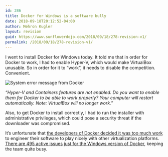 ```yaml
---
id: 286
title: Docker for Windows is a software bully
date: 2018-09-18T20:12:52-04:00
author: Mehron Kugler
layout: revision
guid: https://www.sunflowerdojo.com/2018/09/18/278-revision-v1/
permalink: /2018/09/18/278-revision-v1/
---
```

I went to install Docker for Windows today. It told me that in order for Docker to work, I had to enable Hyper-V, which would make VirtualBox unusable. So in order for it to &#8220;work&#8221;, it needs to disable the competition. Convenient.

<img loading="lazy" class="aligncenter wp-image-284 size-full" src="/wp-content/uploads/2018/09/docker_bully1.png" alt="System error message from Docker" width="693" height="255" srcset="/wp-content/uploads/2018/09/docker_bully1.png 693w, /wp-content/uploads/2018/09/docker_bully1-300x110.png 300w" sizes="(max-width: 693px) 100vw, 693px" />

_&#8220;Hyper-V and Containers features are not enabled. Do you want to enable them for Docker to be able to work properly? Your computer will restart automatically. Note: VirtualBox will no longer work.&#8221;_

Also, to get Docker to install correctly, I had to run the installer with administrative privileges, which could pose a security threat if the downloader was compromised.

It&#8217;s unfortunate that <a href="https://github.com/docker/for-win/issues/2153" target="_blank" rel="noopener">the developers of Docker decided it was too much work</a> to engineer their software to play nicely with other virtualization platforms. <a href="https://github.com/docker/for-win/issues" target="_blank" rel="noopener">There are 495 active issues just for the Windows version of Docker</a>, keeping the team quite busy.

